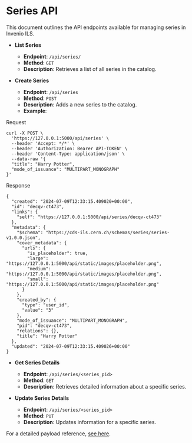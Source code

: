 # Series API

This document outlines the API endpoints available for managing series in Invenio ILS.

* **List Series**

    - **Endpoint**: `/api/series/`
    - **Method**: `GET`
    - **Description**: Retrieves a list of all series in the catalog.

* **Create Series**

    - **Endpoint**: `/api/series`
    - **Method**: `POST`
    - **Description**: Adds a new series to the catalog.
    - **Example**:

Request

```shell
curl -X POST \
  'https://127.0.0.1:5000/api/series' \
  --header 'Accept: */*' \
  --header 'Authorization: Bearer API-TOKEN' \
  --header 'Content-Type: application/json' \
  --data-raw '{
  "title": "Harry Potter",
  "mode_of_issuance": "MULTIPART_MONOGRAPH"
}'
```

Response

```shell
{
  "created": "2024-07-09T12:33:15.409020+00:00",
  "id": "decqv-ct473",
  "links": {
    "self": "https://127.0.0.1:5000/api/series/decqv-ct473"
  },
  "metadata": {
    "$schema": "https://cds-ils.cern.ch/schemas/series/series-v1.0.0.json",
    "cover_metadata": {
      "urls": {
        "is_placeholder": true,
        "large": "https://127.0.0.1:5000/api/static/images/placeholder.png",
        "medium": "https://127.0.0.1:5000/api/static/images/placeholder.png",
        "small": "https://127.0.0.1:5000/api/static/images/placeholder.png"
      }
    },
    "created_by": {
      "type": "user_id",
      "value": "3"
    },
    "mode_of_issuance": "MULTIPART_MONOGRAPH",
    "pid": "decqv-ct473",
    "relations": {},
    "title": "Harry Potter"
  },
  "updated": "2024-07-09T12:33:15.409026+00:00"
}
```

* **Get Series Details**

    - **Endpoint**: `/api/series/<series_pid>`
    - **Method**: `GET`
    - **Description**: Retrieves detailed information about a specific series.

* **Update Series Details**

    - **Endpoint**: `/api/series/<series_pid>`
    - **Method**: `PUT`
    - **Description**: Updates information for a specific series.

For a detailed payload reference, [see here](https://github.com/inveniosoftware/invenio-app-ils/blob/d0843db45f0233000a55622fa6063be9e7193926/invenio_app_ils/series/loaders/jsonschemas/series.py#L58).
